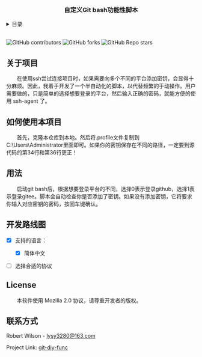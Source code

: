 <!--推荐网站：https:shields.io-->

<!-- PROJECT LOGO -->
<br />
<h3 align="center">自定义Git bash功能性脚本</h3>


<!-- TABLE OF CONTENTS -->
<details>
  <summary>目录</summary>
  <ol>
    <li>
      <a href="#about-the-project">关于项目</a>
    </li>
    <li>
      <a href="#getting-started">如何使用本项目</a>
    </li>
    <li><a href="#usage">用法</a></li>
    <li><a href="#roadmap">开发路线图</a></li>
    <li><a href="#license">协议</a></li>
    <li><a href="#contact">联系方式</a></li>
  </ol>
</details>
<br/>


<!-- PROJECT SHIELDS -->
![GitHub contributors](https://img.shields.io/github/contributors/rainsdm/git-diy-func?color=green)
![GitHub forks](https://img.shields.io/github/forks/rainsdm/git-diy-func?style=flat)
![GitHub Repo stars](https://img.shields.io/github/stars/rainsdm/git-diy-func?style=flat)


<!-- ABOUT THE PROJECT -->
## 关于项目

&emsp;&emsp;在使用ssh尝试连接项目时，如果需要向多个不同的平台添加密钥，会显得十分麻烦。因此，我着手开发了一个半自动化的脚本，以代替频繁的手动操作。用户需要做的，只是简单的选择想要登录的平台，然后输入正确的密码，就能方便的使用 ssh-agent 了。


<!-- GETTING STARTED -->
## 如何使用本项目

&emsp;&emsp;首先，克隆本仓库到本地。然后将.profile文件复制到C:\Users\Administrator里面即可。如果你的密钥保存在不同的路径，一定要到源代码的第34行和第36行更正！


<!-- USAGE EXAMPLES -->
## 用法

&emsp;&emsp;启动git bash后，根据想要登录平台的不同，选择0表示登录github，选择1表示登录gitee。脚本会自动检查你是否添加了密钥。如果没有添加密钥，它将要求你输入对应密钥的密码，按回车键确认。


<!-- ROADMAP -->
## 开发路线图

- [x] 支持的语言：
    - [x] 简体中文
- [ ] 选择合适的协议


<!-- LICENSE -->
## License

&emsp;&emsp;本软件使用 Mozilla 2.0 协议，请尊重开发者的版权。


<!-- CONTACT -->
## 联系方式

Robert Wilson - lysy3280@163.com

Project Link: [git-diy-func](https://github.com/rainsdm/git-diy-func)

